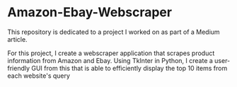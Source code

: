 # Amazon-Ebay-Webscraper
This repository is dedicated to a project I worked on as part of a Medium article.

For this project, I create a webscraper application that scrapes product information from Amazon and Ebay. Using TkInter in Python, I create a user-friendly GUI from this that is able to efficiently display the top 10 items from each website's query

